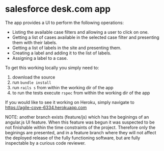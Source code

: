 # salesforce desk.com app

The app provides a UI to perform the following operations:
  - Listing the available case filters and allowing a user to click on one.
  - Getting a list of cases available in the selected case filter and presenting them with their labels.
  - Getting a list of labels in the site and presenting them.
  - Creating a label and adding it to the list of labels.
  - Assigning a label to a case.

To get this working locally you simply need to:
  1. download the source
  2. run ```bundle install```
  3. run ```rails s``` from within the working dir of the app
  4. to run the tests execute ```rspec``` from within the working dir of the app

If you would like to see it working on Heroku, simply navigate to https://agile-cove-6334.herokuapp.com

NOTE: another branch exists (feature/js) which has the beginings of an angular.js UI feature.  When this feature was begun it was suspected to be not finishable within the time constraints of the project.  Therefore only the beginings are presented, and in a feature branch where they will not affect the deployed release of the fully functioning software, but are fully inspectable by a curious code reviewer.
